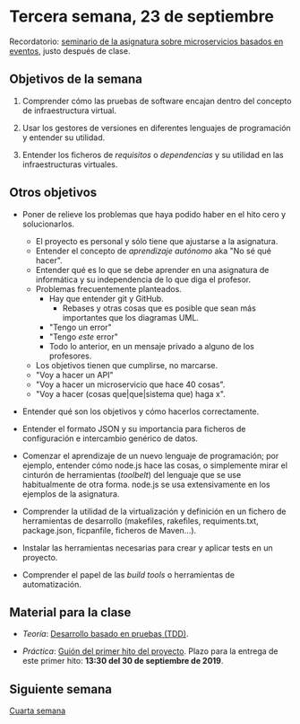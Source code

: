 # Tercera semana, 23 de septiembre

Recordatorio:  [seminario de la asignatura sobre microservicios basados en eventos](https://www.meetup.com/es-ES/LibreLabGRX/events/264809941/), justo después de clase.

## Objetivos de la semana

1. Comprender cómo las pruebas de software encajan dentro del concepto
   de infraestructura virtual.

2. Usar los gestores de versiones en diferentes lenguajes de
  programación y entender su utilidad.

3. Entender los ficheros de *requisitos* o *dependencias* y su utilidad en las
  infraestructuras virtuales.

## Otros objetivos

* Poner de relieve los problemas que haya podido haber en el hito cero y solucionarlos.
  * El proyecto es personal y sólo tiene que ajustarse a la asignatura.
  * Entender el concepto de *aprendizaje autónomo* aka "No sé qué hacer". 
  * Entender qué es lo que se debe aprender en una asignatura de informática y su independencia de lo que diga el profesor.
  * Problemas frecuentemente planteados.
	* Hay que entender git y GitHub. 
		* Rebases y otras cosas que es posible que sean más importantes que los diagramas UML. 
	* "Tengo un error"
	* "Tengo *este* error"
	* Todo lo anterior, en un mensaje privado a alguno de los profesores.
  * Los objetivos tienen que cumplirse, no marcarse.
  * "Voy a hacer un API"
  * "Voy a hacer un microservicio que hace 40 cosas".
  * "Voy a hacer (cosas que|que|sistema que) haga x".

* Entender qué son los objetivos y cómo hacerlos correctamente.

* Entender el formato JSON y su importancia para ficheros de
  configuración e intercambio genérico de datos.

* Comenzar el aprendizaje de un nuevo lenguaje de programación; por ejemplo,
  entender cómo node.js hace las cosas, o simplemente mirar el
  cinturón de herramientas (*toolbelt*) del lenguaje que se use habitualmente de
  otra forma. node.js se usa extensivamente en los ejemplos de la asignatura.

* Comprender la utilidad de la virtualización y definición en un
  fichero de herramientas de desarrollo (makefiles, rakefiles, requiments.txt, package.json, ficpanfile, ficheros de Maven...).

* Instalar las herramientas necesarias para crear y aplicar tests en
  un proyecto.

* Comprender el papel de las *build tools* o herramientas de
  automatización.


## Material para la clase

* *Teoría*: [Desarrollo basado en pruebas (TDD)](http://jj.github.io/IV/documentos/temas/Desarrollo_basado_en_pruebas).

* *Práctica*: [Guión del primer hito del proyecto](http://jj.github.io/IV/documentos/proyecto/1.Infraestructura). Plazo para la entrega de este primer hito: **13:30 del 30 de septiembre de 2019**.

## Siguiente semana

[Cuarta semana](semana-04.md)
